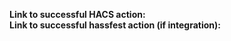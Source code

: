<!--
DO NOT REQUEST REVIEWS, THAT IS JUST RUDE, IF YOU DO THE PULL REQUEST WILL BE CLOSED!
Make sure to check out the guide here: https://hacs.xyz/docs/publish/start
And consider adding a GitHub Action workflow to your repository: https://hacs.xyz/docs/publish/action
-->

**Link to successful HACS action:**  
**Link to successful hassfest action (if integration):**  

<!--
Action documentation:
HACS Action: https://hacs.xyz/docs/publish/action
hassfest action: https://developers.home-assistant.io/blog/2020/04/16/hassfest/
-->
